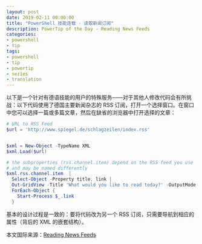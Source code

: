 ```yaml
---
layout: post
date: 2019-02-11 00:00:00
title: "PowerShell 技能连载 - 读取新闻订阅"
description: PowerTip of the Day - Reading News Feeds
categories:
- powershell
- tip
tags:
- powershell
- tip
- powertip
- series
- translation
---
```

以下是一个针对有德语技能的用户的特殊服务——对于其他人修改代码会有所挑战：以下代码使用了德国主要新闻杂志的 RSS 订阅，打开一个选择窗口。在窗口中您可以选择一篇或多篇文章，然后在缺省的浏览器中打开选择的文章：

```powershell
# URL to RSS Feed
$url = 'http://www.spiegel.de/schlagzeilen/index.rss'


$xml = New-Object -TypeName XML
$xml.Load($url)

# the subproperties (rss.channel.item) depend on the RSS feed you use
# and may be named differently
$xml.rss.channel.item  | 
  Select-Object -Property title, link |
  Out-GridView -Title 'What would you like to read today?' -OutputMode Multiple |
  ForEach-Object {
    Start-Process $_.link
  }
```

基本的设计过程是一致的：要将代码改为另一个 RSS 订阅，只需要导航到相应的属性（背后的 XML 的嵌套结构）。

<!--more-->
本文国际来源：[Reading News Feeds](https://community.idera.com/database-tools/powershell/powertips/b/tips/posts/reading-news-feeds)
